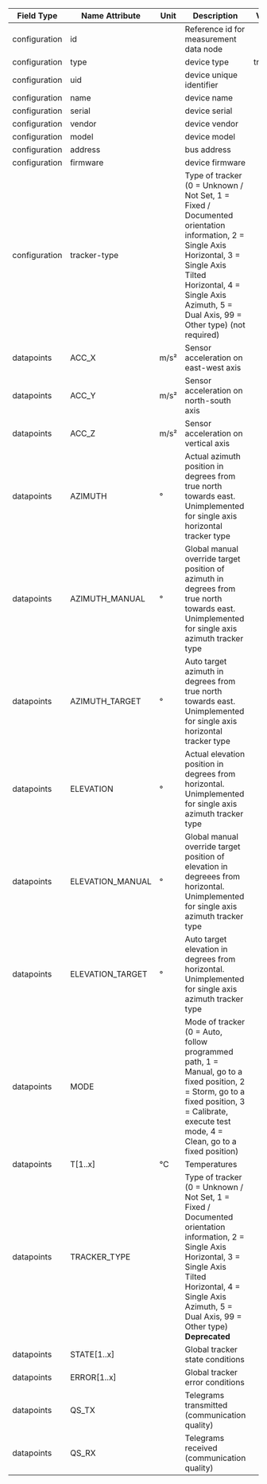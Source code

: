 | Field Type    | Name Attribute   | Unit | Description                                                                                                                                                                                                                    | Value   | Required | Example                        | Version |
|---------------|------------------|------|--------------------------------------------------------------------------------------------------------------------------------------------------------------------------------------------------------------------------------|---------|----------|--------------------------------|---------|
| configuration | id               |      | Reference id for measurement data node                                                                                                                                                                                         |         | x        | <device id=“1“ type=“tracker“> | 2.0.1   |
| configuration | type             |      | device type                                                                                                                                                                                                                    | tracker | x        | <device id=“1“ type=“tracker“> | 2.0.1   |
| configuration | uid              |      | device unique identifier                                                                                                                                                                                                       |         | x        | <uid>TRK12345</uid>            | 2.0.1   |
| configuration | name             |      | device name                                                                                                                                                                                                                    |         |          | <name>Tracker A</name>         | 2.0.1   |
| configuration | serial           |      | device serial                                                                                                                                                                                                                  |         |          | <serial>TRK11.22.33</serial>   | 2.0.1   |
| configuration | vendor           |      | device vendor                                                                                                                                                                                                                  |         |          | <vendor>vendor 123</vendor>    | 2.0.1   |
| configuration | model            |      | device model                                                                                                                                                                                                                   |         |          | <model>Model A1.3</model>      | 2.0.1   |
| configuration | address          |      | bus address                                                                                                                                                                                                                    |         |          | <address>1</address>           | 2.0.1   |
| configuration | firmware         |      | device firmware                                                                                                                                                                                                                |         |          | <firmware>1.23.3</firmware>    | 2.0.1   |
| configuration | tracker-type     |      | Type of tracker (0 = Unknown / Not Set, 1 = Fixed / Documented orientation information, 2 = Single Axis Horizontal, 3 = Single Axis Tilted Horizontal, 4 = Single Axis Azimuth, 5 = Dual Axis, 99 = Other type) (not required) |         |          | <tracker-type>1</tracker-type> |         |
| datapoints    | ACC_X            | m/s² | Sensor acceleration on east-west axis                                                                                                                                                                                          |         |          |                                |         |
| datapoints    | ACC_Y            | m/s² | Sensor acceleration on north-south axis                                                                                                                                                                                        |         |          |                                |         |
| datapoints    | ACC_Z            | m/s² | Sensor acceleration on vertical axis                                                                                                                                                                                           |         |          |                                |         |
| datapoints    | AZIMUTH          | °    | Actual azimuth position in degrees from true north towards east. Unimplemented for single axis horizontal tracker type                                                                                                         |         |          |                                |         |
| datapoints    | AZIMUTH_MANUAL   | °    | Global manual override target position of azimuth in degrees from true north towards east. Unimplemented for single axis azimuth tracker type                                                                                  |         |          |                                |         |
| datapoints    | AZIMUTH_TARGET   | °    | Auto target azimuth in degrees from true north towards east. Unimplemented for single axis horizontal tracker type                                                                                                             |         |          |                                |         |
| datapoints    | ELEVATION        | °    | Actual elevation position in degrees from horizontal. Unimplemented for single axis azimuth tracker type                                                                                                                       |         |          |                                |         |
| datapoints    | ELEVATION_MANUAL | °    | Global manual override target position of elevation in degreees from horizontal. Unimplemented for single axis azimuth tracker type                                                                                            |         |          |                                |         |
| datapoints    | ELEVATION_TARGET | °    | Auto target elevation in degrees from horizontal. Unimplemented for single axis azimuth tracker type                                                                                                                           |         |          |                                |         |
| datapoints    | MODE             |      | Mode of tracker (0 = Auto, follow programmed path, 1 = Manual, go to a fixed position, 2 = Storm, go to a fixed position, 3 = Calibrate, execute test mode, 4 = Clean, go to a fixed position)                                 |         |          |                                |         |
| datapoints    | T[1..x]          | °C   | Temperatures                                                                                                                                                                                                                   |         |          |                                |         |
| datapoints    | TRACKER_TYPE     |      | Type of tracker (0 = Unknown / Not Set, 1 = Fixed / Documented orientation information, 2 = Single Axis Horizontal, 3 = Single Axis Tilted Horizontal, 4 = Single Axis Azimuth, 5 = Dual Axis, 99 = Other type) **Deprecated** |         |          |                                |         |
| datapoints    | STATE[1..x]      |      | Global tracker state conditions	                                                                                                                                                                                               |         |          |                                |         |
| datapoints    | ERROR[1..x]      |      | Global tracker error conditions                                                                                                                                                                                                |         |          |                                |         |
| datapoints    | QS_TX            |      | Telegrams transmitted (communication quality)                                                                                                                                                                                  |         |          |                                |         |
| datapoints    | QS_RX            |      | Telegrams received (communication quality)                                                                                                                                                                                     |         |          |                                |         |
